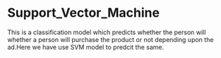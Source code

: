# Support_Vector_Machine

This is a classification model which predicts whether the person will whether a person will purchase the product or not depending upon the ad.Here we have use SVM model to predcit the same.
